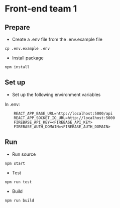 # Front-end team 1

## Prepare

- Create a .env file from the .env.example file

```
cp .env.example .env
```

- Install package

```
npm install
```

## Set up

- Set up the following environment variables

In .env:

```
    REACT_APP_BASE_URL=http://localhost:5000/api
    REACT_APP_SOCKET_IO_URL=http://localhost:5000
    FIREBASE_API_KEY=<FIREBASE_API_KEY>
    FIREBASE_AUTH_DOMAIN=<FIREBASE_AUTH_DOMAIN>
```

## Run

- Run source

```
npm start
```

- Test

```
npm run test
```

- Build

```
npm run build
```
